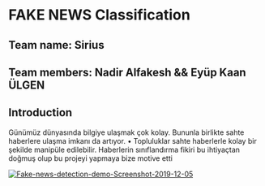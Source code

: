 # FAKE NEWS Classification 

## Team name:  Sirius

## Team members:  Nadir Alfakesh  && Eyüp Kaan ÜLGEN 

  ## Introduction
  Günümüz dünyasında bilgiye ulaşmak çok
kolay. Bununla birlikte sahte haberlere
ulaşma imkanı da artıyor.
• Topluluklar sahte haberlerle kolay bir
şekilde manipüle edilebilir.
Haberlerin sınıflandırma fikiri bu ihtiyaçtan doğmuş olup bu projeyi yapmaya bize motive etti

<a href="https://ibb.co/tQqb0Xy"><img src="https://i.ibb.co/WGkcrtS/Fake-news-detection-demo-Screenshot-2019-12-05.png" alt="Fake-news-detection-demo-Screenshot-2019-12-05" border="0"></a>

